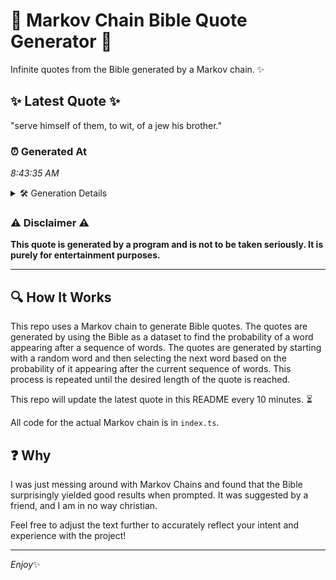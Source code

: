 # 📖 Markov Chain Bible Quote Generator 📖

Infinite quotes from the Bible generated by a Markov chain. ✨

## ✨ Latest Quote ✨
"serve himself of them, to wit, of a jew his brother."

### ⏰ Generated At
*8:43:35 AM*

<details>
    <summary>🛠️ Generation Details</summary>
    <p>
        <strong>🌱 Seed:</strong> serve<br>
        <strong>🔄 Iterations:</strong> 10<br>
        <strong>📜 Context History:</strong><br>[ serve ]: himself<br>[ serve, himself ]: of<br>[ serve, himself, of ]: them,<br>[ serve, himself, of, them, ]: to<br>[ serve, himself, of, them,, to ]: wit,<br>[ serve, himself, of, them,, to, wit, ]: of<br>[ himself, of, them,, to, wit,, of ]: a<br>[ of, them,, to, wit,, of, a ]: jew<br>[ them,, to, wit,, of, a, jew ]: his<br>[ to, wit,, of, a, jew, his ]: brother.<br>
    </p>
</details>

### ⚠️ Disclaimer ⚠️
**This quote is generated by a program and is not to be taken seriously. It is purely for entertainment purposes.**

---

## 🔍 How It Works

This repo uses a Markov chain to generate Bible quotes. The quotes are generated by using the Bible as a dataset to find the probability of a word appearing after a sequence of words. The quotes are generated by starting with a random word and then selecting the next word based on the probability of it appearing after the current sequence of words. This process is repeated until the desired length of the quote is reached.

This repo will update the latest quote in this README every 10 minutes. ⏳

All code for the actual Markov chain is in `index.ts`.

## ❓ Why

I was just messing around with Markov Chains and found that the Bible surprisingly yielded good results when prompted. 
It was suggested by a friend, and I am in no way christian.

Feel free to adjust the text further to accurately reflect your intent and experience with the project!

---

*Enjoy*✨
